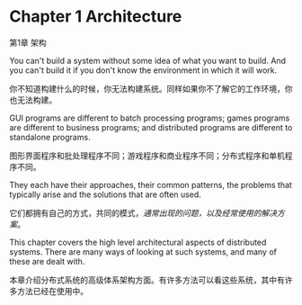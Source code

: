 # Chapter 1 Architecture

第1章 架构



You can't build a system without some idea of what you want to build. And you can't build it if you don't know the environment in which it will work. 

你不知道构建什么的时候，你无法构建系统。同样如果你不了解它的工作环境，你也无法构建。

GUI programs are different to batch processing programs; games programs are different to business programs; and distributed programs are different to standalone programs. 

图形界面程序和批处理程序不同；游戏程序和商业程序不同；分布式程序和单机程序不同。

They each have their approaches, their common patterns, the problems that typically arise and the solutions that are often used.

它们都拥有自己的方式，共同的模式，*通常出现的问题，以及经常使用的解决方案*。

This chapter covers the high level architectural aspects of distributed systems. There are many ways of looking at such systems, and many of these are dealt with. 

本章介绍分布式系统的高级体系架构方面。有许多方法可以看这些系统，其中有许多方法已经在使用中。